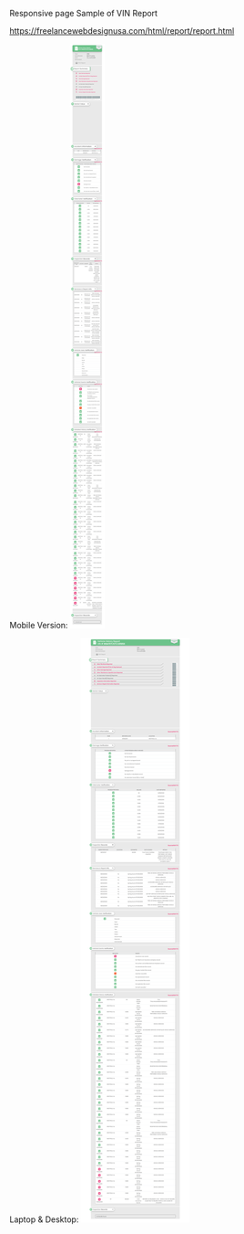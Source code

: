 Responsive page Sample of VIN Report

https://freelancewebdesignusa.com/html/report/report.html

Mobile Version:
![Screenshot](m-screenshot.png)

Laptop & Desktop:
![Screenshot](screenshot.png)

